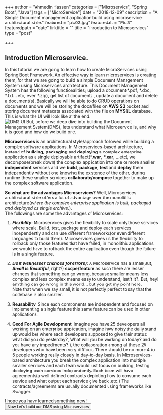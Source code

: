 +++
author = "Ahmedin Hassen"
categories = ["Microservice", "Spring Boot", "Java"]
tags = ["MicroService"]
date = "2018-12-09"
description = "A Simple Document management application build using microservice architectural style."
featured = "pic03.jpg"
featuredalt = "Pic 3"
featuredpath = "date"
linktitle = ""
title = "Inroduction to Microservices"
type = "post"

+++

## Introduction Microservice. 

In this tutorial we are going to learn how to create MicroServices using Spring Boot Framework. An effective way to learn microservices is creating them, for that we are going to build a simple Document Management System using Microservices architecture. This Document Management System has the following functionalities; upload a document(*.pdf, *.doc, *.txt... etc, even *.zip), get list of documents , update a document and delete a document(s). Basically we will be able to do CRUD operations on documents and we will be storing the docs/files on **AWS S3** bucket and storing document metadata associated with the file on **MYSQL** database.
  This is what the UI will look like at the end.
  <br>
  ![DMS UI](/img/dms-ui.jpg)
 But, before we deep dive into building the Document Management System(DMS), lets understand what Microservice is, and why it is good and how do we build one.



**Microservices** is an architectural style/approach followed while building a complex software applications. In Microservices-based architecture, instead of **building**, **packaging** and **deploying** a complex enterprise application as a single deployable artifact(**\*.war**, **\*.ear**, ...etc), we decompose(break down) the complex application into one or more smaller **independent** services and we **build**, **package**, **test** and **deploy** them independently without one knowing the existence of the other, during runtime these smaller services **collaborate/compose** together to make up the complex software application.

**So what are the advantages Microservices?** Well, Microservices architectural style offers a lot of advantage over the monolithic architecture(_where the complex enterprise application is built, packaged and deployed as single archive._). <br>
The followings are some the advantages of Microservices: 

1. _**Flexiblity**_: Microservices gives the flexibility to scale only those services where scale. Build, test, package and deploy each services independently and can use different frameworks(or even different languages to build them). Microservices gives us the flexibility to rollback only those features that have failed, in monolithic applications we would have to rollback the entire application even though the failure is in a single feature.  

2. _**Do it well(lesser chances for errors)**_: A Microservice has a small(But, _**Small is Beautiful**_, right?) **scope/feature** as such there are lesser chances that something can go wrong, because smaller means less complex and less complex means easy to understand, isnt't it?. But, hey! anything can go wrong in this world... but you get my point here.<br>
Note that when we say small, it is not perfectly perfect to say that the codebase is also smaller.
3. **Reusability**: Since each components are independent and focused on implementing a single feature this same feature can be used in other applications.

4. **Good For Agile Development**: Imagine you have 25 developers all working on an enterprise application, imagine how noisy the daily stand up would be( where each developers supposed to give their status: what did you do yesterday?,  What will you be working on today? and do you have any impediments? ), the collaboration among all these 25 developers who have been very difficult. There should be no more 4 to 5 people working really closely in day-to-day basis. In Microservices-based architecture you break the complex application into multiple smaller services  and each team would just focus on building, testing deploying each services independently. Each team will have agreements(a well defined contracts depicting how to consume each service and what output each service give back..etc.) The contracts/agreements are usually documented using frameworks like Swagger. 

I hope you have learned something new! <button name="button" link="projects" class="button">Now Let's build our DMS using Microservices</button>

